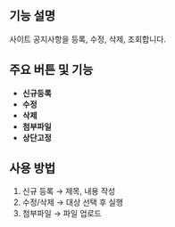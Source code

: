 ## 기능 설명
사이트 공지사항을 등록, 수정, 삭제, 조회합니다.

## 주요 버튼 및 기능
- **신규등록**
- **수정**
- **삭제**
- **첨부파일**
- **상단고정**

## 사용 방법
1. 신규 등록 → 제목, 내용 작성
2. 수정/삭제 → 대상 선택 후 실행
3. 첨부파일 → 파일 업로드
